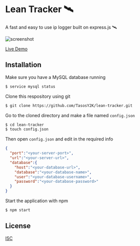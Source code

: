 # Lean Tracker 🛰️

A fast and easy to use ip logger built on express.js 🛰️

![screenshot](https://cdn.discordapp.com/attachments/609854271810306049/688383063004282905/Screenshot_1.png)

[Live Demo](https://lean-tracker-demo.herokuapp.com/)

## Installation
Make sure you have a MySQL database running
```bash
$ service mysql status
```
Clone this respository using git
```bash
$ git clone https://github.com/TasosY2K/lean-tracker.git
```
Go to the cloned directory and make a file named `config.json`
```bash
$ cd lean-tracker
$ touch config.json
```
Then open `config.json` and edit in the required info
```json
{
  "port":"<your-server-port>",
  "url":"<your-server-url>",
  "database":{
    "host":"<your-database-url>",
    "database":"<your-database-name>",
    "user":"<your-database-username>",
    "password":"<your-database-password>"
  }
}

```
Start the application with npm
```bash
$ npm start
```
## License
[ISC](https://choosealicense.com/licenses/isc/)
